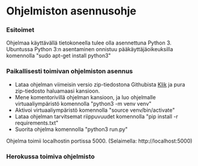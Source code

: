# Ohjelmiston asennusohje

### Esitoimet

Ohjelmaa käyttävällä tietokoneella tulee olla asennettuna Python 3.
Ubuntussa Python 3:n asentaminen onnistuu pääkäyttäjäoikeuksilla komennolla "sudo apt-get install python3" 

### Paikallisesti toimivan ohjelmiston asennus

* Lataa ohjelman viimeisin versio zip-tiedostona Githubista [Klik](http://linkkiohjemanzippiin.com) ja pura zip-tiedosto haluamaasi kansioon.
* Mene komentorivillä ohjelman kansioon, ja luo ohjelmalle virtuaaliympäristö komennolla "python3 -m venv venv"
* Aktivoi virtuaaliympäristö komennolla "source venv/bin/activate" 
* Lataa ohjelman tarvitsemat riippuvuudet komennolla "pip install -r requirements.txt"
* Suorita ohjelma komennolla "python3 run.py"

Ohjelma toimii localhostin portissa 5000. (Selaimella: http://localhost:5000)

### Herokussa toimiva ohjelmisto
